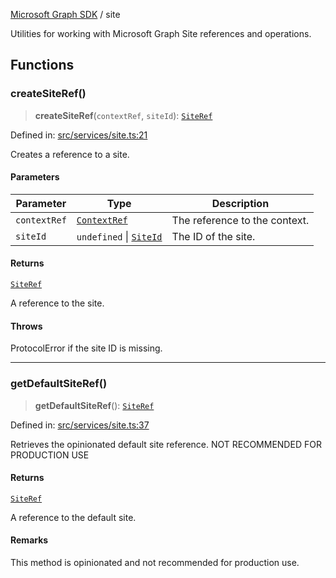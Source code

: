 [Microsoft Graph SDK](README.md) / site

Utilities for working with Microsoft Graph Site references and operations.

## Functions

### createSiteRef()

> **createSiteRef**(`contextRef`, `siteId`): [`SiteRef`](SiteRef.md#siteref)

Defined in: [src/services/site.ts:21](https://github.com/Future-Secure-AI/microsoft-graph/blob/main/src/services/site.ts#L21)

Creates a reference to a site.

#### Parameters

| Parameter | Type | Description |
| ------ | ------ | ------ |
| `contextRef` | [`ContextRef`](ContextRef.md#contextref) | The reference to the context. |
| `siteId` | `undefined` \| [`SiteId`](SiteId.md#siteid) | The ID of the site. |

#### Returns

[`SiteRef`](SiteRef.md#siteref)

A reference to the site.

#### Throws

ProtocolError if the site ID is missing.

***

### getDefaultSiteRef()

> **getDefaultSiteRef**(): [`SiteRef`](SiteRef.md#siteref)

Defined in: [src/services/site.ts:37](https://github.com/Future-Secure-AI/microsoft-graph/blob/main/src/services/site.ts#L37)

Retrieves the opinionated default site reference. NOT RECOMMENDED FOR PRODUCTION USE

#### Returns

[`SiteRef`](SiteRef.md#siteref)

A reference to the default site.

#### Remarks

This method is opinionated and not recommended for production use.
